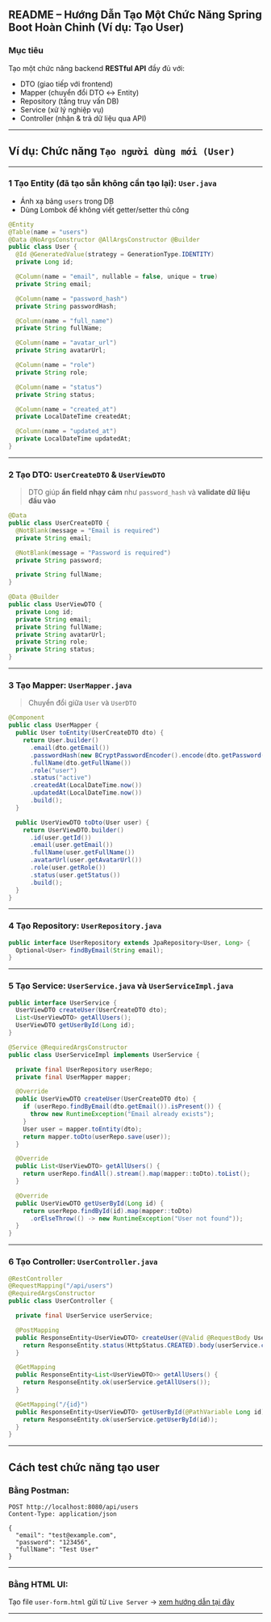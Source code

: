 
## README – Hướng Dẫn Tạo Một Chức Năng Spring Boot Hoàn Chỉnh (Ví dụ: Tạo User)

### Mục tiêu

Tạo một chức năng backend **RESTful API** đầy đủ với:

* DTO (giao tiếp với frontend)
* Mapper (chuyển đổi DTO ↔ Entity)
* Repository (tầng truy vấn DB)
* Service (xử lý nghiệp vụ)
* Controller (nhận & trả dữ liệu qua API)

---

## Ví dụ: Chức năng `Tạo người dùng mới (User)`

---

### 1️ **Tạo Entity (đã tạo sẵn không cần tạo lại): `User.java`**

* Ánh xạ bảng `users` trong DB
* Dùng Lombok để không viết getter/setter thủ công

```java
@Entity
@Table(name = "users")
@Data @NoArgsConstructor @AllArgsConstructor @Builder
public class User {
  @Id @GeneratedValue(strategy = GenerationType.IDENTITY)
  private Long id;

  @Column(name = "email", nullable = false, unique = true)
  private String email;

  @Column(name = "password_hash")
  private String passwordHash;

  @Column(name = "full_name")
  private String fullName;

  @Column(name = "avatar_url")
  private String avatarUrl;

  @Column(name = "role")
  private String role;

  @Column(name = "status")
  private String status;

  @Column(name = "created_at")
  private LocalDateTime createdAt;

  @Column(name = "updated_at")
  private LocalDateTime updatedAt;
}
```

---

### 2️ **Tạo DTO: `UserCreateDTO` & `UserViewDTO`**

> DTO giúp **ẩn field nhạy cảm** như `password_hash` và **validate dữ liệu đầu vào**

```java
@Data
public class UserCreateDTO {
  @NotBlank(message = "Email is required")
  private String email;

  @NotBlank(message = "Password is required")
  private String password;

  private String fullName;
}
```

```java
@Data @Builder
public class UserViewDTO {
  private Long id;
  private String email;
  private String fullName;
  private String avatarUrl;
  private String role;
  private String status;
}
```

---

### 3️ **Tạo Mapper: `UserMapper.java`**

> Chuyển đổi giữa `User` và `UserDTO`

```java
@Component
public class UserMapper {
  public User toEntity(UserCreateDTO dto) {
    return User.builder()
      .email(dto.getEmail())
      .passwordHash(new BCryptPasswordEncoder().encode(dto.getPassword()))
      .fullName(dto.getFullName())
      .role("user")
      .status("active")
      .createdAt(LocalDateTime.now())
      .updatedAt(LocalDateTime.now())
      .build();
  }

  public UserViewDTO toDto(User user) {
    return UserViewDTO.builder()
      .id(user.getId())
      .email(user.getEmail())
      .fullName(user.getFullName())
      .avatarUrl(user.getAvatarUrl())
      .role(user.getRole())
      .status(user.getStatus())
      .build();
  }
}
```

---

### 4️ **Tạo Repository: `UserRepository.java`**

```java
public interface UserRepository extends JpaRepository<User, Long> {
  Optional<User> findByEmail(String email);
}
```

---

### 5️ **Tạo Service: `UserService.java` và `UserServiceImpl.java`**

```java
public interface UserService {
  UserViewDTO createUser(UserCreateDTO dto);
  List<UserViewDTO> getAllUsers();
  UserViewDTO getUserById(Long id);
}
```

```java
@Service @RequiredArgsConstructor
public class UserServiceImpl implements UserService {

  private final UserRepository userRepo;
  private final UserMapper mapper;

  @Override
  public UserViewDTO createUser(UserCreateDTO dto) {
    if (userRepo.findByEmail(dto.getEmail()).isPresent()) {
      throw new RuntimeException("Email already exists");
    }
    User user = mapper.toEntity(dto);
    return mapper.toDto(userRepo.save(user));
  }

  @Override
  public List<UserViewDTO> getAllUsers() {
    return userRepo.findAll().stream().map(mapper::toDto).toList();
  }

  @Override
  public UserViewDTO getUserById(Long id) {
    return userRepo.findById(id).map(mapper::toDto)
      .orElseThrow(() -> new RuntimeException("User not found"));
  }
}
```

---

### 6️ **Tạo Controller: `UserController.java`**

```java
@RestController
@RequestMapping("/api/users")
@RequiredArgsConstructor
public class UserController {

  private final UserService userService;

  @PostMapping
  public ResponseEntity<UserViewDTO> createUser(@Valid @RequestBody UserCreateDTO dto) {
    return ResponseEntity.status(HttpStatus.CREATED).body(userService.createUser(dto));
  }

  @GetMapping
  public ResponseEntity<List<UserViewDTO>> getAllUsers() {
    return ResponseEntity.ok(userService.getAllUsers());
  }

  @GetMapping("/{id}")
  public ResponseEntity<UserViewDTO> getUserById(@PathVariable Long id) {
    return ResponseEntity.ok(userService.getUserById(id));
  }
}
```

---

##  Cách test chức năng tạo user

###  Bằng Postman:

```
POST http://localhost:8080/api/users
Content-Type: application/json

{
  "email": "test@example.com",
  "password": "123456",
  "fullName": "Test User"
}
```

---

###  Bằng HTML UI:

Tạo file `user-form.html` gửi từ `Live Server` → [xem hướng dẫn tại đây](#)

---
